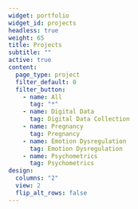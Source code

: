 ```yaml
---
widget: portfolio
widget_id: projects
headless: true
weight: 65
title: Projects
subtitle: ""
active: true
content:
  page_type: project
  filter_default: 0
  filter_button:
    - name: All
      tag: "*"
    - name: Digital Data
      tag: Digital Data Collection
    - name: Pregnancy
      tag: Pregnancy
    - name: Emotion Dysregulation
      tag: Emotion Dysregulation
    - name: Psychometrics
      tag: Psychometrics
design:
  columns: "2"
  view: 2
  flip_alt_rows: false
---
```

